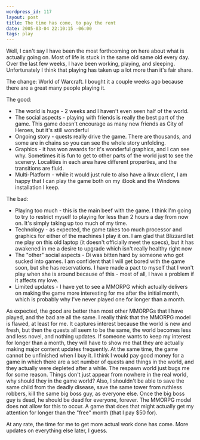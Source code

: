 ```yaml
--- 
wordpress_id: 117
layout: post
title: The time has come, to pay the rent
date: 2005-03-04 22:10:15 -06:00
tags: play
---
```

Well, I can't say I have been the most forthcoming on here about what is actually going on.  Most of life is stuck in the same old same old every day.   Over the last few weeks, I have been working, playing, and sleeping.  Unfortunately I think that playing has taken up a lot more than it's fair share.

The change: World of Warcraft.  I bought it a couple weeks ago because there are a great many people playing it.

The good:
<ul>
	<li> The world is huge - 2 weeks and I haven't even seen half of the world.</li>
	<li> The social aspects - playing with friends is really the best part of the game.  This game doesn't encourage as many new friends as City of Heroes, but it's still wonderful</li>
	<li> Ongoing story - quests really drive the game.  There are thousands, and some are in chains so you can see the whole story unfolding.</li>
	<li> Graphics - it has won awards for it's wonderful graphics, and I can see why.  Sometimes it is fun to get to other parts of the world just to see the scenery.   Localities in each area have different properties, and the transitions are fluid.</li>
	<li> Multi-Platform - while it would just rule to also have a linux client, I am happy that I can play the game both on my iBook and the Windows installation I keep.</li>
</ul>
The bad:
<ul>
	<li> Playing too much - this is the main beef with the game.  I think I'm going to try to restrict myself to playing for less than 2 hours a day from now on.  It's simply taking up too much of my time.</li>
	<li> Technology - as expected, the game takes too much processor and graphics for either of the machines I play it on.   I am glad that Blizzard let me play on this old laptop (it doesn't officially meet the specs), but it has awakened in me a desire to upgrade which isn't really healthy right now</li>
	<li> The "other" social aspects - Di was bitten hard by someone who got sucked into games.   I am confident that I will get bored with the game soon, but she has reservations.  I have made a pact to myself that I won't play when she is around because of this - most of all, I have a problem if it affects my love.</li>
	<li> Limited updates - I have yet to see a MMORPG which actually delivers on making the game more interesting for me after the initial month, which is probably why I've never played one for longer than a month.</li>
</ul>
As expected, the good are better than most other MMORPGs that I have played, and the bad are all the same.   I really think that the MMORPG model is flawed, at least for me.  It captures interest because the world is new and fresh, but then the quests all seem to be the same, the world becomes less and less novel, and nothing updates.  If someone wants to keep my interest for longer than a month, they will have to show me that they are actually making major content updates frequently.   At the same time, the game cannot be unfinished when I buy it.  I think I would pay good money for a game in which there are a set number of quests and things in the world, and they actually were depleted after a while.   The respawn world just bugs me for some reason.  Things don't just appear from nowhere in the real world, why should they in the game world?  Also, I shouldn't be able to save the same child from the deadly disease, save the same tower from ruthless robbers, kill the same big boss guy, as everyone else.  Once the big boss guy is dead, he should be dead for everyone, forever.  The MMORPG model does not allow for this to occur.  A game that does that might actually get my attention for longer than the "free" month (that I pay $50 for).

At any rate, the time for me to get more actual work done has come.  More updates on everything else later, I guess.
